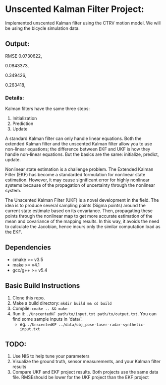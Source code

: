 # Unscented Kalman Filter Project:
Implemented unscented Kalman filter using the CTRV motion model. We will be using the bicycle simulation data. 

## Output:
RMSE
0.0730622,

0.0843373,

0.349426,

0.263418,


### Details:
Kalman filters have the same three steps:

1. Initialization
2. Prediction
3. Update

A standard Kalman filter can only handle linear equations. Both the extended Kalman filter and the unscented Kalman filter allow you to use non-linear equations; the difference between EKF and UKF is how they handle non-linear equations. But the basics are the same: initialize, predict, update.

Nonlinear state estimation is a challenge problem. The Extended Kalman Filter (EKF) has become a standarded formulation for nonlinear state estimation. However, it may cause significant error for highly nonlinear systems because of the propagation of uncertainty through the nonlinear system.

The Unscented Kalman Filter (UKF) is a novel development in the field. The idea is to produce several sampling points (Sigma points) around the current state estimate based on its covariance. Then, propagating these points through the nonlinear map to get more accurate estimation of the mean and covariance of the mapping results. In this way, it avoids the need to calculate the Jacobian, hence incurs only the similar computation load as the EKF.


## Dependencies

* cmake >= v3.5
* make >= v4.1
* gcc/g++ >= v5.4

## Basic Build Instructions

1. Clone this repo.
2. Make a build directory: `mkdir build && cd build`
3. Compile: `cmake .. && make`
4. Run it: `./UnscentedKF path/to/input.txt path/to/output.txt`. You can find
   some sample inputs in 'data/'.
    - eg. `./UnscentedKF ../data/obj_pose-laser-radar-synthetic-input.txt`

## TODO:
1. Use NIS to help tune your parameters
2. Visualize the ground truth, sensor measurements, and your Kalman filter results
3. Compare UKF and EKF project results. Both projects use the same data file. RMSEshould be lower for the UKF project than the EKF project
